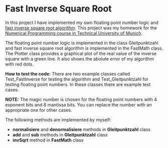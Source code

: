 # Fast Inverse Square Root
In this project I have implemented my own floating point number logic and [fast inverse square root algorithm](https://en.wikipedia.org/wiki/Fast_inverse_square_root).
This project was my homework for the [Numerical Programming course in Technical University of Munich](https://www5.in.tum.de/wiki/index.php/Numerisches_Programmieren_-_Summer_18).

The floating point number logic is implemented in the class Gleitpunktzahl and fast inverse square root algorithm is implemented in the FastMath class. 
The Plotter class provides a graphical plot of the real value of the inverse square with a green line.
It also shows the abolute error of my algorithm with red dots.

**How to test the code:** There are two example classes called Test_FastInverse for testing the algorithm and Test_Gleitpunktzahl
for testing floating point numbers. In these classes there are example test cases.

**NOTE:** The magic number is chosen for the floating point numbers with 4 exponent bits and 8 mantissa bits. You can replace the number
with an appropriate one for other cases.

The following methods are implemented by myself:
* **normalisiere** and **denormalisiere** methods in **Gleitpunktzahl** class
* **add** and **sub** methods in **Gleitpunktzahl** class
* **invSqrt** method in **FastMath** class
